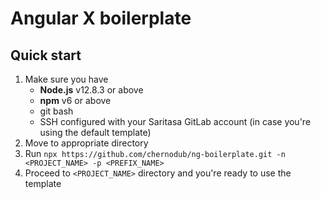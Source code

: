 # Angular X boilerplate

## Quick start

1. Make sure you have
   - **Node.js** v12.8.3 or above
   - **npm** v6 or above
   - git bash
   - SSH configured with your Saritasa GitLab account (in case you're using the default template)
2. Move to appropriate directory
3. Run `npx https://github.com/chernodub/ng-boilerplate.git -n <PROJECT_NAME> -p <PREFIX_NAME>`
4. Proceed to `<PROJECT_NAME>` directory and you're ready to use the template
